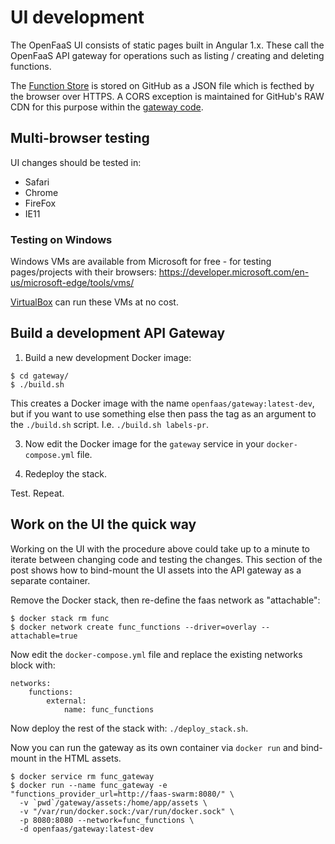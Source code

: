 # UI development

The OpenFaaS UI consists of static pages built in Angular 1.x. These call the OpenFaaS API gateway for operations such as listing / creating and deleting functions.

The [Function Store](https://github.com/openfaas/store) is stored on GitHub as a JSON file which is fecthed by the browser over HTTPS. A CORS exception is maintained for GitHub's RAW CDN for this purpose within the [gateway code](https://github.com/ryskiwt/faas/blob/master/gateway/server.go).

## Multi-browser testing

UI changes should be tested in:

* Safari
* Chrome
* FireFox
* IE11

### Testing on Windows

Windows VMs are available from Microsoft for free - for testing pages/projects with their browsers:
https://developer.microsoft.com/en-us/microsoft-edge/tools/vms/

[VirtualBox](https://www.virtualbox.org/wiki/Downloads) can run these VMs at no cost.

## Build a development API Gateway

1. Build a new development Docker image:

```
$ cd gateway/
$ ./build.sh
```

This creates a Docker image with the name `openfaas/gateway:latest-dev`, but if you want to use something else then pass the tag as an argument to the `./build.sh` script. I.e. `./build.sh labels-pr`.

3. Now edit the Docker image for the `gateway` service in your `docker-compose.yml` file.

4. Redeploy the stack.

Test. Repeat.

## Work on the UI the quick way

Working on the UI with the procedure above could take up to a minute to iterate between changing code and testing the changes. This section of the post shows how to bind-mount the UI assets into the API gateway as a separate container.

Remove the Docker stack, then re-define the faas network as "attachable":

```
$ docker stack rm func
$ docker network create func_functions --driver=overlay --attachable=true
```

Now edit the `docker-compose.yml` file and replace the existing networks block with:

```
networks:
    functions:
        external:
            name: func_functions
```

Now deploy the rest of the stack with: `./deploy_stack.sh`.

Now you can run the gateway as its own container via `docker run` and bind-mount in the HTML assets.

```
$ docker service rm func_gateway
$ docker run --name func_gateway -e "functions_provider_url=http://faas-swarm:8080/" \
  -v `pwd`/gateway/assets:/home/app/assets \
  -v "/var/run/docker.sock:/var/run/docker.sock" \
  -p 8080:8080 --network=func_functions \
  -d openfaas/gateway:latest-dev
```
